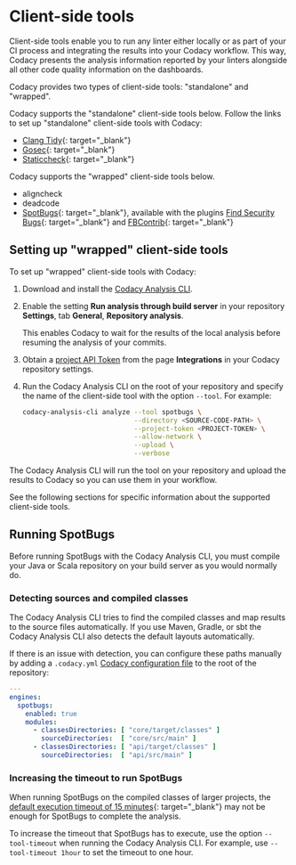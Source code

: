 # Client-side tools

Client-side tools enable you to run any linter either locally or as part of your CI process and integrating the results into your Codacy workflow. This way, Codacy presents the analysis information reported by your linters alongside all other code quality information on the dashboards.

Codacy provides two types of client-side tools: "standalone" and "wrapped".
<!-- TODO Improve these concept names and add descriptions -->

Codacy supports the "standalone" client-side tools below. Follow the links to set up "standalone" client-side tools with Codacy:

-   [Clang Tidy](https://github.com/codacy/codacy-clang-tidy#usage){: target="_blank"}
-   [Gosec](https://github.com/codacy/codacy-gosec#how-it-works){: target="_blank"}
-   [Staticcheck](https://github.com/codacy/codacy-staticcheck#usage){: target="_blank"}

Codacy supports the "wrapped" client-side tools below.

-   aligncheck
-   deadcode
-   [SpotBugs](https://spotbugs.github.io/){: target="_blank"}, available with the plugins [Find Security Bugs](https://find-sec-bugs.github.io/){: target="_blank"} and [FBContrib](https://github.com/mebigfatguy/fb-contrib){: target="_blank"}

## Setting up "wrapped" client-side tools

To set up "wrapped" client-side tools with Codacy:

1.  Download and install the [Codacy Analysis CLI](running-local-analysis.md).

1.  Enable the setting **Run analysis through build server** in your repository **Settings**, tab **General**, **Repository analysis**.
    
    This enables Codacy to wait for the results of the local analysis before resuming the analysis of your commits.

1.  Obtain a [project API Token](../repositories-configure/integrations/project-api.md) from the page **Integrations** in your Codacy repository settings.

1.  Run the Codacy Analysis CLI on the root of your repository and specify the name of the client-side tool with the option `--tool`. For example:

    ```bash
    codacy-analysis-cli analyze --tool spotbugs \
                                --directory <SOURCE-CODE-PATH> \
                                --project-token <PROJECT-TOKEN> \
                                --allow-network \
                                --upload \
                                --verbose
    ```

The Codacy Analysis CLI will run the tool on your repository and upload the results to Codacy so you can use them in your workflow.

See the following sections for specific information about the supported client-side tools.

## Running SpotBugs

Before running SpotBugs with the Codacy Analysis CLI, you must compile your Java or Scala repository on your build server as you would normally do.

### Detecting sources and compiled classes

The Codacy Analysis CLI tries to find the compiled classes and map results to the source files automatically. If you use Maven, Gradle, or sbt the Codacy Analysis CLI also detects the default layouts automatically.

If there is an issue with detection, you can configure these paths manually by adding a `.codacy.yml` [Codacy configuration file](../repositories-configure/codacy-configuration-file.md) to the root of the repository:

```yml
---
engines:
  spotbugs:
    enabled: true
    modules:
      - classesDirectories: [ "core/target/classes" ]
        sourceDirectories:  [ "core/src/main" ]
      - classesDirectories: [ "api/target/classes" ]
        sourceDirectories:  [ "api/src/main" ]
```

### Increasing the timeout to run SpotBugs

When running SpotBugs on the compiled classes of larger projects, the [default execution timeout of 15 minutes](https://github.com/codacy/codacy-analysis-cli/blob/master/README.md#commands-and-configuration){: target="_blank"} may not be enough for SpotBugs to complete the analysis.

To increase the timeout that SpotBugs has to execute, use the option `--tool-timeout` when running the Codacy Analysis CLI. For example, use `--tool-timeout 1hour` to set the timeout to one hour.
